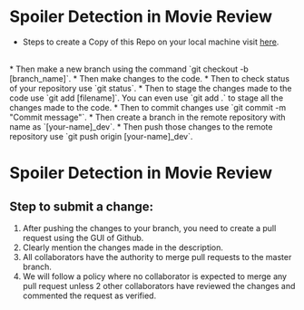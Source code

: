 # Spoiler Detection in Movie Review

* Steps to create a Copy of this Repo on your local machine visit [here](https://docs.github.com/en/enterprise/2.13/user/articles/cloning-a-repository).
<br />
* Then make a new branch using the command `git checkout -b [branch_name]`.
* Then make changes to the code.
* Then to check status of your repository use `git status`.
* Then to stage the changes made to the code use `git add [filename]`. You can even use 
`git add .` to stage all the changes made to the code.
* Then to commit changes use `git commit -m "Commit message"`.
* Then create a branch in the remote repository with name as `[your-name]_dev`. 
* Then push those changes to the remote repository use `git push origin [your-name]_dev`.

# Spoiler Detection in Movie Review

## Step to submit a change:
1. After pushing the changes to your branch, you need to create a pull request using the GUI of Github.
2. Clearly mention the changes made in the description. 
3. All collaborators have the authority to merge pull requests to the master branch.
4. We will follow a policy where no collaborator is expected to merge any pull request unless 2 other collaborators have reviewed the changes and commented the request as verified.
